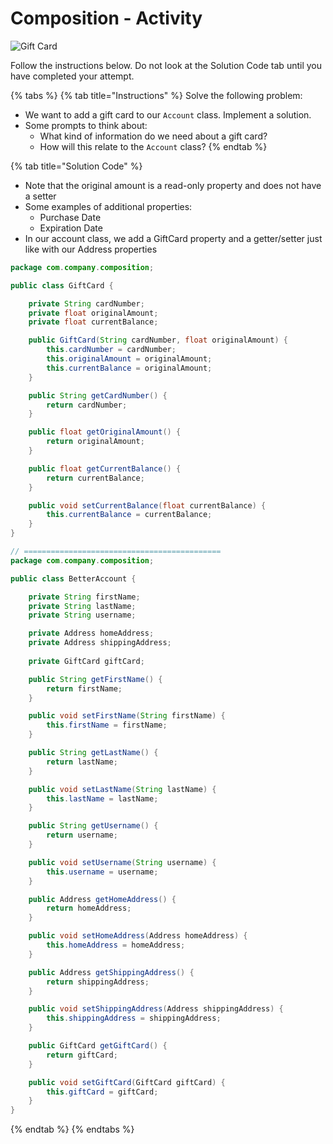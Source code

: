 # Composition - Activity

![Gift Card](../../../.gitbook/assets/image%20%2868%29.png)

Follow the instructions below. Do not look at the Solution Code tab until you have completed your attempt.

{% tabs %}
{% tab title="Instructions" %}
Solve the following problem:

* We want to add a gift card to our `Account` class. Implement a solution.
* Some prompts to think about:
  * What kind of information do we need about a gift card?
  * How will this relate to the `Account` class?
{% endtab %}

{% tab title="Solution Code" %}
* Note that the original amount is a read-only property and does not have a setter
* Some examples of additional properties:
  * Purchase Date
  * Expiration Date
* In our account class, we add a GiftCard property and a getter/setter just like with our Address properties

```java
package com.company.composition;

public class GiftCard {

    private String cardNumber;
    private float originalAmount;
    private float currentBalance;

    public GiftCard(String cardNumber, float originalAmount) {
        this.cardNumber = cardNumber;
        this.originalAmount = originalAmount;
        this.currentBalance = originalAmount;
    }

    public String getCardNumber() {
        return cardNumber;
    }

    public float getOriginalAmount() {
        return originalAmount;
    }

    public float getCurrentBalance() {
        return currentBalance;
    }

    public void setCurrentBalance(float currentBalance) {
        this.currentBalance = currentBalance;
    }
}

// ============================================
package com.company.composition;

public class BetterAccount {

    private String firstName;
    private String lastName;
    private String username;

    private Address homeAddress;
    private Address shippingAddress;
    
    private GiftCard giftCard;

    public String getFirstName() {
        return firstName;
    }

    public void setFirstName(String firstName) {
        this.firstName = firstName;
    }

    public String getLastName() {
        return lastName;
    }

    public void setLastName(String lastName) {
        this.lastName = lastName;
    }

    public String getUsername() {
        return username;
    }

    public void setUsername(String username) {
        this.username = username;
    }

    public Address getHomeAddress() {
        return homeAddress;
    }

    public void setHomeAddress(Address homeAddress) {
        this.homeAddress = homeAddress;
    }

    public Address getShippingAddress() {
        return shippingAddress;
    }

    public void setShippingAddress(Address shippingAddress) {
        this.shippingAddress = shippingAddress;
    }

    public GiftCard getGiftCard() {
        return giftCard;
    }

    public void setGiftCard(GiftCard giftCard) {
        this.giftCard = giftCard;
    }
}
```
{% endtab %}
{% endtabs %}

